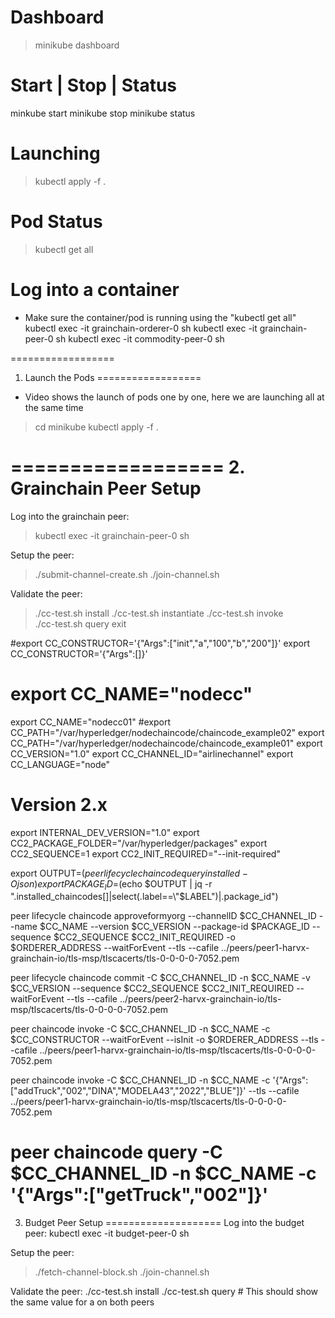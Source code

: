 

Dashboard
=========
> minikube dashboard

Start | Stop | Status
=====================
minkube start
minikube stop
minikube status

Launching
=========
> kubectl apply -f .

Pod Status
===========
> kubectl get all

Log into a container
====================
* Make sure the container/pod is running using the "kubectl get all"
kubectl exec -it grainchain-orderer-0 sh
kubectl exec -it grainchain-peer-0 sh
kubectl exec -it commodity-peer-0 sh

==================
1. Launch the Pods
==================
* Video shows the launch of pods one by one, here we are launching all at the same time
> cd minikube
> kubectl apply -f .

==================
2. Grainchain Peer Setup
==================
Log into the grainchain peer:
> kubectl exec -it grainchain-peer-0 sh

Setup the peer:
> ./submit-channel-create.sh
> ./join-channel.sh


Validate the peer:
> ./cc-test.sh install
> ./cc-test.sh instantiate
> ./cc-test.sh invoke  
> ./cc-test.sh query
> exit


#export CC_CONSTRUCTOR='{"Args":["init","a","100","b","200"]}'
export CC_CONSTRUCTOR='{"Args":[]}'
# export CC_NAME="nodecc"
export CC_NAME="nodecc01"
#export CC_PATH="/var/hyperledger/nodechaincode/chaincode_example02"
export CC_PATH="/var/hyperledger/nodechaincode/chaincode_example01"
export CC_VERSION="1.0"
export CC_CHANNEL_ID="airlinechannel"
export CC_LANGUAGE="node"

# Version 2.x
export INTERNAL_DEV_VERSION="1.0"
export CC2_PACKAGE_FOLDER="/var/hyperledger/packages"
export CC2_SEQUENCE=1
export CC2_INIT_REQUIRED="--init-required"

export OUTPUT=$(peer lifecycle chaincode queryinstalled -O json)
export PACKAGE_ID=$(echo $OUTPUT | jq -r ".installed_chaincodes[]|select(.label==\"$LABEL\")|.package_id")

peer lifecycle chaincode approveformyorg --channelID $CC_CHANNEL_ID  --name $CC_NAME --version $CC_VERSION --package-id $PACKAGE_ID --sequence $CC2_SEQUENCE $CC2_INIT_REQUIRED -o $ORDERER_ADDRESS  --waitForEvent --tls --cafile ../peers/peer1-harvx-grainchain-io/tls-msp/tlscacerts/tls-0-0-0-0-7052.pem




peer lifecycle chaincode commit -C $CC_CHANNEL_ID -n $CC_NAME -v $CC_VERSION --sequence $CC2_SEQUENCE  $CC2_INIT_REQUIRED    --waitForEvent --tls --cafile ../peers/peer2-harvx-grainchain-io/tls-msp/tlscacerts/tls-0-0-0-0-7052.pem



peer chaincode invoke  -C $CC_CHANNEL_ID -n $CC_NAME -c $CC_CONSTRUCTOR --waitForEvent --isInit -o $ORDERER_ADDRESS --tls --cafile ../peers/peer1-harvx-grainchain-io/tls-msp/tlscacerts/tls-0-0-0-0-7052.pem

peer chaincode invoke -C $CC_CHANNEL_ID -n $CC_NAME  -c '{"Args":["addTruck","002","DINA","MODELA43","2022","BLUE"]}' --tls --cafile ../peers/peer1-harvx-grainchain-io/tls-msp/tlscacerts/tls-0-0-0-0-7052.pem


peer chaincode query -C $CC_CHANNEL_ID -n $CC_NAME  -c '{"Args":["getTruck","002"]}' 
====================
3. Budget Peer Setup
====================
Log into the budget peer:
kubectl exec -it budget-peer-0 sh

Setup the peer:
> ./fetch-channel-block.sh
> ./join-channel.sh

Validate the peer:
./cc-test.sh install
./cc-test.sh query      # This should show the same value for a on both peers